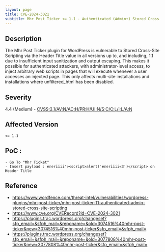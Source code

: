 ```yaml
---
layout: page
title: CVE-2024-3021
subtitle: Mhr Post Ticker <= 1.1 - Authenticated (Admin+) Stored Cross-Site Scripting
---
```

## Description
The Mhr Post Ticker plugin for WordPress is vulnerable to Stored Cross-Site Scripting via the Header Title value in all versions up to, and including, 1.1 due to insufficient input sanitization and output escaping. This makes it possible for authenticated attackers, with administrator-level access, to inject arbitrary web scripts in pages that will execute whenever a user accesses an injected page. This only affects multi-site installations and installations where unfiltered_html has been disabled.

## Severity
 4.4 (Medium) - [CVSS:3.1/AV:N/AC:H/PR:H/UI:N/S:C/C:L/I:L/A:N](https://www.first.org/cvss/calculator/3.1#CVSS:3.1/AV:N/AC:H/PR:H/UI:N/S:C/C:L/I:L/A:N)

## Affected Version
    <= 1.1

## PoC :
```
- Go To "Mhr Ticket"
- Insert payload : eneriiii"><script>alert('eneriiii<3')</script> on Header Title
```

## Reference
- https://www.wordfence.com/threat-intel/vulnerabilities/wordpress-plugins/mhr-post-ticker/mhr-post-ticker-11-authenticated-admin-stored-cross-site-scripting
- https://www.cve.org/CVERecord?id=CVE-2024-3021
- https://plugins.trac.wordpress.org/changeset?sfp_email=&sfph_mail=&reponame=&old=3074516%40mhr-post-ticker&new=3074516%40mhr-post-ticker&sfp_email=&sfph_mail=
- https://plugins.trac.wordpress.org/changeset?sfp_email=&sfph_mail=&reponame=&old=3077808%40mhr-post-ticker&new=3077808%40mhr-post-ticker&sfp_email=&sfph_mail=



